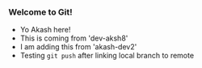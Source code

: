 ### Welcome to Git!

- Yo Akash here!
- This is coming from 'dev-aksh8'
- I am adding this from 'akash-dev2'
- Testing `git push` after linking local branch to remote